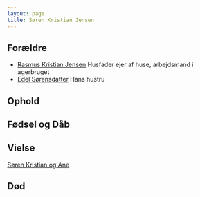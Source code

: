 ```yaml
---
layout: page
title: Søren Kristian Jensen
---
```


## Forældre

* [Rasmus Kristian Jensen](/stamt/rasmus-kristian-jensen/) Husfader ejer af huse, arbejdsmand i agerbruget
* [Edel Sørensdatter](/stamt/edel-soerensdatter/) Hans hustru

## Ophold

## Fødsel og Dåb

## Vielse

[Søren Kristian og Ane](/stamt/soeren-kristian-ane-nielsen/)

## Død

